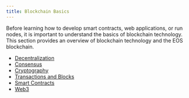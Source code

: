 ```yaml
---
title: Blockchain Basics
---
```


Before learning how to develop smart contracts, web applications, or run nodes, it is important to understand the basics 
of blockchain technology. This section provides an overview of blockchain technology and the EOS blockchain.

* [Decentralization](./10_decentralization.md)
* [Consensus](./20_consensus.md)
* [Cryptography](./30_cryptography.md)
* [Transactions and Blocks](./40_transactions-and-blocks.md)
* [Smart Contracts](./50_smart-contracts.md)
* [Web3](./60_web3.md)
